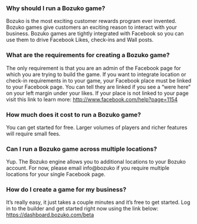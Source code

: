 ### Why should I run a Bozuko game?

Bozuko is the most exciting customer rewards program ever invented.  Bozuko games give customers an exciting reason to interact with your business.  Bozuko games are tightly integrated with Facebook so you can use them to drive Facebook Likes, check-ins and Wall posts.

### What are the requirements for creating a Bozuko game?

The only requirement is that you are an admin of the Facebook page for which you are trying to build the game. If you want to integrate location or check-in requirements in to your game, your Facebook place must be linked to your Facebook page. You can tell they are linked if you see a “were here” on your left margin under your likes.  If your place is not linked to your page visit this link to learn more: http://www.facebook.com/help?page=1154

### How much does it cost to run a Bozuko game?

You can get started for free. Larger volumes of players and richer features will require small fees.

### Can I run a Bozuko game across multiple locations?

Yup. The Bozuko engine allows you to additional locations to your Bozuko account.  For now, please email info@bozuko if you require multiple locations for your single Facebook page.

### How do I create a game for my business?

It’s really easy, it just takes a couple minutes and it’s free to get started. Log in to the builder and get started right now using the link below: https://dashboard.bozuko.com/beta